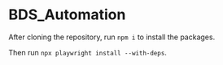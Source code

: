 # BDS_Automation

After cloning the repository, run `npm i` to install the packages.

Then run `npx playwright install --with-deps`.